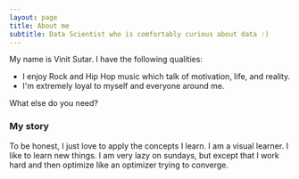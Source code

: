 ```yaml
---
layout: page
title: About me
subtitle: Data Scientist who is comfortably curious about data :)
---
```


My name is Vinit Sutar. I have the following qualities:

- I enjoy Rock and Hip Hop music which talk of motivation, life, and reality.
- I'm extremely loyal to myself and everyone around me.

What else do you need?

### My story

To be honest, I just love to apply the concepts I learn. I am a visual learner. I like to learn new things. I am very lazy on sundays, but except that I work hard and then optimize like an optimizer trying to converge. 
